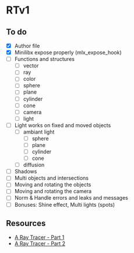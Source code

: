 # RTv1

## To do

- [X] Author file
- [X] Minilibx expose properly (mlx_expose_hook)
- [ ] Functions and structures 
    - [ ] vector
    - [ ] ray
    - [ ] color
    - [ ] sphere
    - [ ] plane
    - [ ] cylinder
    - [ ] cone
    - [ ] camera
    - [ ] light
- [ ] Light works on fixed and moved objects
    - [ ] ambiant light 
        - [ ] sphere
        - [ ] plane
        - [ ] cylinder
        - [ ] cone
    - [ ] diffusion 
- [ ] Shadows
- [ ] Multi objects and intersections
- [ ] Moving and rotating the objects
- [ ] Moving and rotating the camera
- [ ] Norm & Handle errors and leaks and messages
- [ ] Bonuses: Shine effect, Multi lights (spots)

## Resources

- [A Ray Tracer - Part 1](https://www.purplealienplanet.com/node/20)
- [A Ray Tracer - Part 2](https://www.purplealienplanet.com/node/23)
